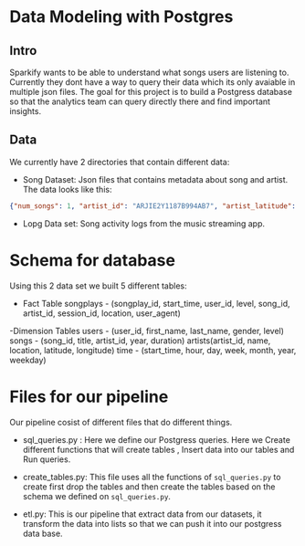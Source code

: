 # Data Modeling with Postgres

## Intro
Sparkify wants to be able to understand what songs users are listening to. Currently they dont have a way to query their data which its only avaiable in multiple json files. The goal for this project is to build a Postgress database so that the analytics team can query directly there and find important insights.

## Data

We currently have 2 directories that contain different data:
- Song Dataset: Json files that contains metadata about song and artist. The data looks like this:
```json
{"num_songs": 1, "artist_id": "ARJIE2Y1187B994AB7", "artist_latitude": null, "artist_longitude": null, "artist_location": "", "artist_name": "Line Renaud", "song_id": "SOUPIRU12A6D4FA1E1", "title": "Der Kleine Dompfaff", "duration": 152.92036, "year": 0}
```

- Lopg Data set: Song activity logs from the music streaming app. 


# Schema for database

Using this 2 data set we built 5 different tables: 

- Fact Table
songplays - (songplay_id, start_time, user_id, level, song_id, artist_id, session_id, location, user_agent)

-Dimension Tables
users - (user_id, first_name, last_name, gender, level)
songs - (song_id, title, artist_id, year, duration)
artists(artist_id, name, location, latitude, longitude)
time - (start_time, hour, day, week, month, year, weekday)


# Files for our pipeline

Our pipeline cosist of different files that do different things.

- sql_queries.py : Here we define our Postgress queries. Here we Create  different functions that will create tables , Insert data into our tables and Run queries.

- create_tables.py: This file uses all the functions of ```sql_queries.py``` to create first drop the tables and then create the tables based on the schema we defined on ```sql_queries.py```.

- etl.py: This is our pipeline that extract data from our datasets, it transform the data into lists so that we can push it into our postgress data base.




